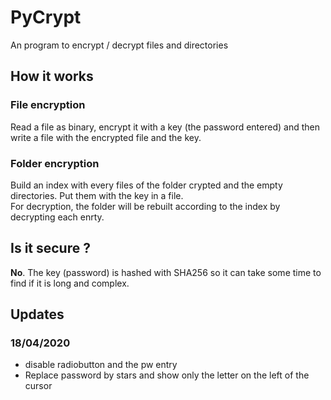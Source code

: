 # PyCrypt
An program to encrypt / decrypt files and directories

## How it works
### File encryption
Read a file as binary, encrypt it with a key (the password entered) and then write a file with the encrypted file and the key.

### Folder encryption
Build an index with every files of the folder crypted and the empty directories. Put them with the key in a file.  
For decryption, the folder will be rebuilt according to the index by decrypting each enrty.  

## Is it secure ?
__No__. The key (password) is hashed with SHA256 so it can take some time to find if it is long and complex.  

## Updates
### 18/04/2020
 - disable radiobutton and the pw entry
 - Replace password by stars and show only the letter on the left of the cursor
